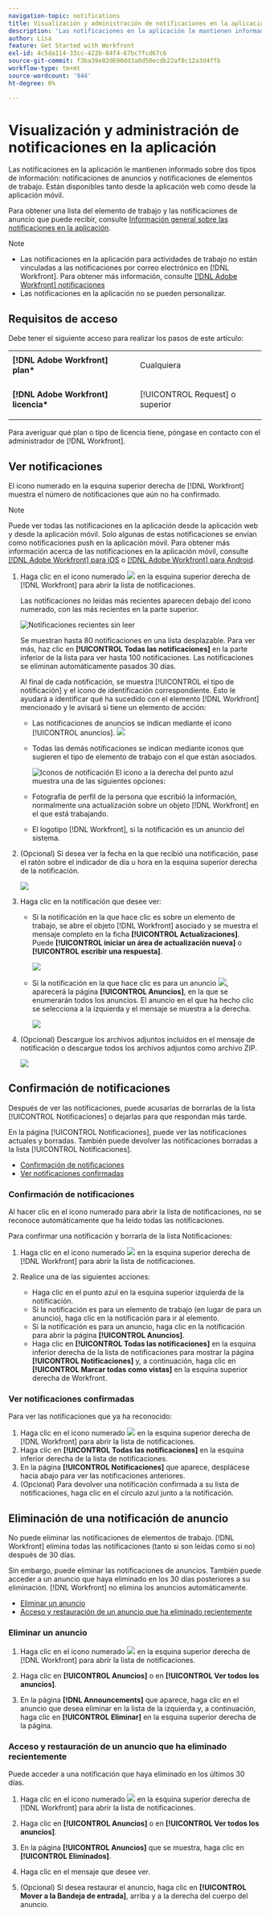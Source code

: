 ```yaml
---
navigation-topic: notifications
title: Visualización y administración de notificaciones en la aplicación
description: 'Las notificaciones en la aplicación le mantienen informado sobre dos tipos de información: notificaciones de anuncios y notificaciones de elementos de trabajo. Están disponibles tanto desde la aplicación web como desde la aplicación móvil".'
author: Lisa
feature: Get Started with Workfront
exl-id: 4c5da114-33cc-422b-84f4-67bc7fcd67c6
source-git-commit: f3ba39e02d690dd3a0d50ecdb22af0c12a3d4ffb
workflow-type: tm+mt
source-wordcount: '944'
ht-degree: 0%

---
```


# Visualización y administración de notificaciones en la aplicación

Las notificaciones en la aplicación le mantienen informado sobre dos tipos de información: notificaciones de anuncios y notificaciones de elementos de trabajo. Están disponibles tanto desde la aplicación web como desde la aplicación móvil.

Para obtener una lista del elemento de trabajo y las notificaciones de anuncio que puede recibir, consulte [Información general sobre las notificaciones en la aplicación](../../workfront-basics/using-notifications/in-app-notifications-overview.md).

>[!NOTE]
>
>* Las notificaciones en la aplicación para actividades de trabajo no están vinculadas a las notificaciones por correo electrónico en [!DNL Workfront]. Para obtener más información, consulte [[!DNL Adobe Workfront] notificaciones](../../workfront-basics/using-notifications/wf-notifications.md)
>* Las notificaciones en la aplicación no se pueden personalizar.
>



## Requisitos de acceso

Debe tener el siguiente acceso para realizar los pasos de este artículo:

<table style="table-layout:auto"> 
 <col> 
 </col> 
 <col> 
 </col> 
 <tbody> 
  <tr> 
   <td role="rowheader"><strong>[!DNL Adobe Workfront] plan*</strong></td> 
   <td> <p>Cualquiera</p> </td> 
  </tr> 
  <tr> 
   <td role="rowheader"><strong>[!DNL Adobe Workfront] licencia*</strong></td> 
   <td> <p>[!UICONTROL Request] o superior</p> </td> 
  </tr> 
 </tbody> 
</table>

Para averiguar qué plan o tipo de licencia tiene, póngase en contacto con el administrador de [!DNL Workfront].

## Ver notificaciones

El icono numerado en la esquina superior derecha de [!DNL Workfront] muestra el número de notificaciones que aún no ha confirmado.

>[!NOTE]
>
>Puede ver todas las notificaciones en la aplicación desde la aplicación web y desde la aplicación móvil. Solo algunas de estas notificaciones se envían como notificaciones push en la aplicación móvil. Para obtener más información acerca de las notificaciones en la aplicación móvil, consulte [[!DNL Adobe Workfront] para iOS](../../workfront-basics/mobile-apps/using-the-workfront-mobile-app/workfront-for-ios.md) o [[!DNL Adobe Workfront] para Android](../../workfront-basics/mobile-apps/using-the-workfront-mobile-app/workfront-for-android.md).

1. Haga clic en el icono numerado ![](assets/notifications-icon-jewel.jpg) en la esquina superior derecha de [!DNL Workfront] para abrir la lista de notificaciones.

   Las notificaciones no leídas más recientes aparecen debajo del icono numerado, con las más recientes en la parte superior.

   ![Notificaciones recientes sin leer](assets/qs-notifications-350x330.png)

   Se muestran hasta 80 notificaciones en una lista desplazable. Para ver más, haz clic en **[!UICONTROL Todas las notificaciones]** en la parte inferior de la lista para ver hasta 100 notificaciones. Las notificaciones se eliminan automáticamente pasados 30 días.

   Al final de cada notificación, se muestra [!UICONTROL el tipo de notificación] y el icono de identificación correspondiente. Esto le ayudará a identificar qué ha sucedido con el elemento [!DNL Workfront] mencionado y le avisará si tiene un elemento de acción:

   * Las notificaciones de anuncios se indican mediante el icono [!UICONTROL anuncios]. ![](assets/announcement.png)

   * Todas las demás notificaciones se indican mediante iconos que sugieren el tipo de elemento de trabajo con el que están asociados.

     ![Iconos de notificación](assets/ntfcntype&icon-350x330.png)
El icono a la derecha del punto azul muestra una de las siguientes opciones:

   * Fotografía de perfil de la persona que escribió la información, normalmente una actualización sobre un objeto [!DNL Workfront] en el que está trabajando.
   * El logotipo [!DNL Workfront], si la notificación es un anuncio del sistema.


1. (Opcional) Si desea ver la fecha en la que recibió una notificación, pase el ratón sobre el indicador de día u hora en la esquina superior derecha de la notificación.

   ![](assets/hoveroverdate-350x437.png)

1. Haga clic en la notificación que desee ver:

   * Si la notificación en la que hace clic es sobre un elemento de trabajo, se abre el objeto [!DNL Workfront] asociado y se muestra el mensaje completo en la ficha **[!UICONTROL Actualizaciones]**. Puede **[!UICONTROL iniciar un área de actualización nueva]** o **[!UICONTROL escribir una respuesta]**.

     ![](assets/object-opens-click-work-ntfctn-qs-350x183.png)

   * Si la notificación en la que hace clic es para un anuncio ![](assets/announcement.png), aparecerá la página **[!UICONTROL Anuncios]**, en la que se enumerarán todos los anuncios. El anuncio en el que ha hecho clic se selecciona a la izquierda y el mensaje se muestra a la derecha.

     ![](assets/announcements-page-qs-350x210.png)

1. (Opcional) Descargue los archivos adjuntos incluidos en el mensaje de notificación o descargue todos los archivos adjuntos como archivo ZIP.

   ![](assets/download-attachments-350x106.png)

## Confirmación de notificaciones

Después de ver las notificaciones, puede acusarlas de borrarlas de la lista [!UICONTROL Notificaciones] o dejarlas para que respondan más tarde.

En la página [!UICONTROL Notificaciones], puede ver las notificaciones actuales y borradas. También puede devolver las notificaciones borradas a la lista [!UICONTROL Notificaciones].

* [Confirmación de notificaciones](#acknowledge-notifications)
* [Ver notificaciones confirmadas](#view-acknowledged-notifications)

### Confirmación de notificaciones

Al hacer clic en el icono numerado para abrir la lista de notificaciones, no se reconoce automáticamente que ha leído todas las notificaciones.

Para confirmar una notificación y borrarla de la lista Notificaciones:

1. Haga clic en el icono numerado ![](assets/notifications-icon-jewel.jpg) en la esquina superior derecha de [!DNL Workfront] para abrir la lista de notificaciones.
1. Realice una de las siguientes acciones:

   * Haga clic en el punto azul en la esquina superior izquierda de la notificación.
   * Si la notificación es para un elemento de trabajo (en lugar de para un anuncio), haga clic en la notificación para ir al elemento.
   * Si la notificación es para un anuncio, haga clic en la notificación para abrir la página **[!UICONTROL Anuncios]**.
   * Haga clic en **[!UICONTROL Todas las notificaciones]** en la esquina inferior derecha de la lista de notificaciones para mostrar la página **[!UICONTROL Notificaciones]** y, a continuación, haga clic en **[!UICONTROL Marcar todas como vistas]** en la esquina superior derecha de Workfront.

### Ver notificaciones confirmadas

Para ver las notificaciones que ya ha reconocido:

1. Haga clic en el icono numerado ![](assets/notifications-icon-jewel.jpg) en la esquina superior derecha de [!DNL Workfront] para abrir la lista de notificaciones.
1. Haga clic en **[!UICONTROL Todas las notificaciones]** en la esquina inferior derecha de la lista de notificaciones.
1. En la página **[!UICONTROL Notificaciones]** que aparece, desplácese hacia abajo para ver las notificaciones anteriores.
1. (Opcional) Para devolver una notificación confirmada a su lista de notificaciones, haga clic en el círculo azul junto a la notificación.

## Eliminación de una notificación de anuncio

No puede eliminar las notificaciones de elementos de trabajo. [!DNL Workfront] elimina todas las notificaciones (tanto si son leídas como si no) después de 30 días.

Sin embargo, puede eliminar las notificaciones de anuncios. También puede acceder a un anuncio que haya eliminado en los 30 días posteriores a su eliminación. [!DNL Workfront] no elimina los anuncios automáticamente.

* [Eliminar un anuncio](#delete-an-announcement)
* [Acceso y restauración de un anuncio que ha eliminado recientemente](#access-and-restore-an-announcement-you-deleted-recently)

### Eliminar un anuncio

1. Haga clic en el icono numerado ![](assets/notifications-icon-jewel.jpg) en la esquina superior derecha de [!DNL Workfront] para abrir la lista de notificaciones.
1. Haga clic en **[!UICONTROL Anuncios]** o en **[!UICONTROL Ver todos los anuncios]**.

1. En la página **[!DNL Announcements]** que aparece, haga clic en el anuncio que desea eliminar en la lista de la izquierda y, a continuación, haga clic en **[!UICONTROL Eliminar]** en la esquina superior derecha de la página.

### Acceso y restauración de un anuncio que ha eliminado recientemente

Puede acceder a una notificación que haya eliminado en los últimos 30 días.

1. Haga clic en el icono numerado ![](assets/notifications-icon-jewel.jpg) en la esquina superior derecha de [!DNL Workfront] para abrir la lista de notificaciones.
1. Haga clic en **[!UICONTROL Anuncios]** o en **[!UICONTROL Ver todos los anuncios]**.

1. En la página **[!UICONTROL Anuncios]** que se muestra, haga clic en **[!UICONTROL Eliminados]**.

1. Haga clic en el mensaje que desee ver.
1. (Opcional) Si desea restaurar el anuncio, haga clic en **[!UICONTROL Mover a la Bandeja de entrada]**, arriba y a la derecha del cuerpo del anuncio.
